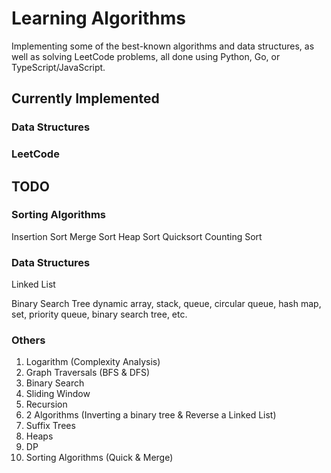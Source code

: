 # Learning Algorithms

Implementing some of the best-known algorithms and data structures, as well as solving LeetCode problems, all done using Python, Go, or TypeScript/JavaScript.

## Currently Implemented

### Data Structures

### LeetCode

## TODO

### Sorting Algorithms

Insertion Sort
Merge Sort
Heap Sort
Quicksort
Counting Sort

### Data Structures

Linked List

Binary Search Tree
dynamic array, stack, queue, circular queue, hash map, set, priority queue, binary search tree, etc.

### Others

1. Logarithm (Complexity Analysis)
2. Graph Traversals (BFS & DFS)
3. Binary Search
4. Sliding Window
5. Recursion
6. 2 Algorithms (Inverting a binary tree & Reverse a Linked List)
7. Suffix Trees
8. Heaps
9. DP
10. Sorting Algorithms (Quick & Merge)
